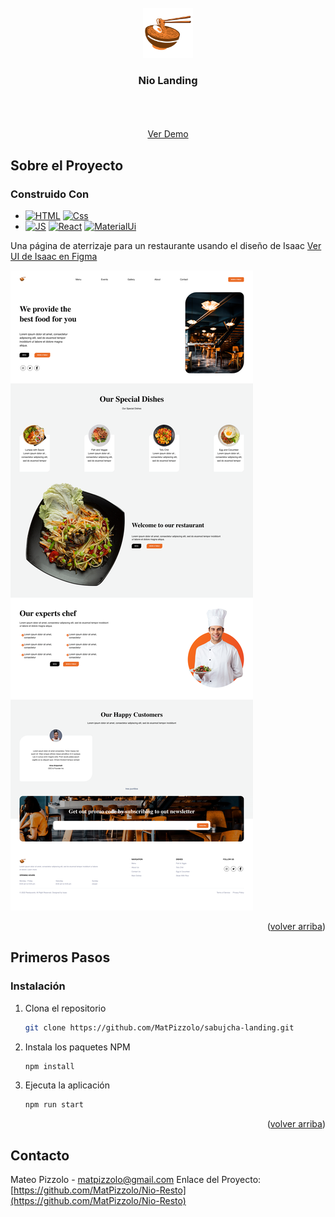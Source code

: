 <!-- PROJECT LOGO -->
<br />
<div align="center">
  <a href="https://github.com/MatPizzolo/Nio-Resto">
    <img src="./src/assets/imgs/noodles.png" alt="Logo" width="80" height="80">
  </a>
<h3 align="center">Nio Landing</h3>

  
  <p align="center">
    <br />
    <br />
    <br />
    <a href="https://peppy-lollipop-508c19.netlify.app/" target="_blank">Ver Demo</a>
  </p>
</div>

<!-- ABOUT THE PROJECT -->
## Sobre el Proyecto
### Construido Con
* [![HTML][HTML]][HTML-url]
 [![Css][Css.com]][Css-url]
* [![JS][Js]][Js-url]
 [![React][React.js]][React-url]
 [![MaterialUi][MaterialUi.com]][MaterialUi-url]
<p>Una página de aterrizaje para un restaurante usando el diseño de Isaac
    <a href="https://www.figma.com/file/vdBgdkiPFL5TEdWr4Av0L3/Restaurant-website-Landing-Page-Design-(Community)?node-id=0%3A1&t=PP8vTOhBoG9rnaau-3" target="_blank">Ver UI de Isaac en Figma</a></p>

[![Captura de pantalla del producto][product-screenshot]](https://example.com)

<p align="right">(<a href="#readme-top">volver arriba</a>)</p>

<!-- GETTING STARTED -->
## Primeros Pasos
### Instalación
1. Clona el repositorio
   ```sh
   git clone https://github.com/MatPizzolo/sabujcha-landing.git
   ```
2. Instala los paquetes NPM
   ```sh
   npm install
   ```
3. Ejecuta la aplicación
   ```sh
   npm run start
   ```
<p align="right">(<a href="#readme-top">volver arriba</a>)</p>

<!-- CONTACT -->
## Contacto
Mateo Pizzolo - matpizzolo@gmail.com
Enlace del Proyecto: [https://github.com/MatPizzolo/Nio-Resto](https://github.com/MatPizzolo/Nio-Resto)

<!-- MARKDOWN LINKS & IMAGES -->
<!-- https://www.markdownguide.org/basic-syntax/#reference-style-links -->
[product-screenshot]: src/assets/imgs/web-screenshot.png
[React.js]: https://img.shields.io/badge/React-20232A?style=for-the-badge&logo=react&logoColor=61DAFB
[React-url]: https://reactjs.org/
[gatsby.com]: https://img.shields.io/badge/Gatsby-663399?style=for-the-badge&logo=gatsby&logoColor=white
[Gatsby-url]: https://reactjs.org/
[css.com]: https://img.shields.io/badge/CSS3-1572B6?style=for-the-badge&logo=css3&logoColor=white
[Css-url]: https://reactjs.org/
[HTML]: https://img.shields.io/badge/HTML5-E34F26?style=for-the-badge&logo=html5&logoColor=white
[HTML-url]: https://reactjs.org/
[JS]: https://img.shields.io/badge/JavaScript-323330?style=for-the-badge&logo=javascript&logoColor=F7DF1E
[JS-url]: https://reactjs.org/
[MaterialUi.com]: https://img.shields.io/badge/Material%20UI-007FFF?style=for-the-badge&logo=mui&logoColor=white
[MaterialUi-url]: https://reactjs.org/
